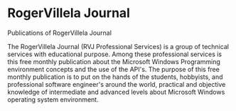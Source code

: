 # RogerVillela Journal
Publications of RogerVillela Journal

The RogerVillela Journal (RVJ Professional Services) is a group of technical services with educational purpose. Among these professional services is this free monthly publication about the Microsoft Windows Programming environment concepts and the use of the API's. The purpose of this free monthly publication is to put on the hands of the students, hobbyists, and professional software engineer's around the world, practical and objective knowledge of intermediate and advanced levels about Microsoft Windows operating system environment.
